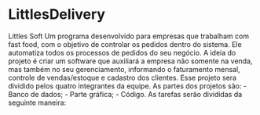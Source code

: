 # LittlesDelivery
 Littles Soft   Um programa desenvolvido para empresas que trabalham com fast food, com o objetivo de controlar os pedidos dentro do sistema. Ele automatiza todos os processos de pedidos do seu negócio.   A ideia do projeto é criar um software que auxiliará a empresa não somente na venda, mas também no seu gerenciamento, informando o faturamento mensal, controle de vendas/estoque e cadastro dos clientes.   Esse projeto sera dividido pelos quatro integrantes da equipe. As partes dos projetos são:   - Banco de dados;  - Parte gráfica;  - Código.  As tarefas serão divididas da seguinte maneira:
